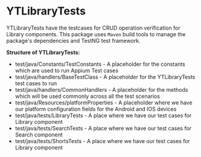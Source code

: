 # YTLibraryTests
YTLibraryTests have the testcases for CRUD operation verification for Library components. This package uses `Maven` build tools to manage the package's dependencies and TestNG test framework.

**Structure of YTLibraryTests:**
- test/java/Constants/TestConstants  - A placeholder for the constants which are used to run Appium Test cases
- test/java/handlers/BaseTestClass   - A placeholder for the YTLibraryTests test cases to run
- test/java/handlers/CommonHandlers  - A placeholder for the methods which will be used commonly across all the test scenarios
- test/java/Resources/platformProperties - A placeholder where we have our platform configuration fields for the Android and IOS devices
- test/java/tests/LibraryTests       - A place where we have our test cases for Library component
- test/java/tests/SearchTests       - A place where we have our test cases for Search component
- test/java/tests/ShortsTests       - A place where we have our test cases for Library component

